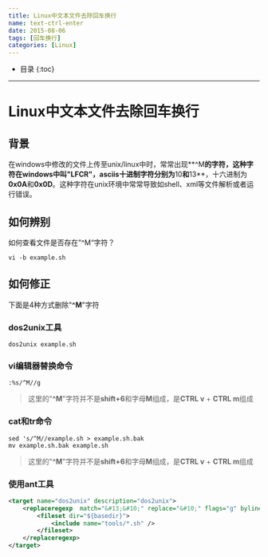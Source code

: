 ```yaml
---
title: Linux中文本文件去除回车换行
name: text-ctrl-enter
date: 2015-08-06
tags: [回车换行]
categories: [Linux]
---
```


* 目录
{:toc}

---

# Linux中文本文件去除回车换行

## 背景

在windows中修改的文件上传至unix/linux中时，常常出现**^M**的字符，这种字符在windows中叫"**LFCR**"，asciis十进制字符分别为**10**和**13**，十六进制为**0x0A**和**0x0D**。这种字符在unix环境中常常导致如shell、xml等文件解析或者运行错误。

## 如何辨别

如何查看文件是否存在”^M“字符？

```shell
vi -b example.sh
```

## 如何修正

下面是4种方式删除"**^M**"字符

### dos2unix工具

``` shell
dos2unix example.sh
```

### vi编辑器替换命令

```shell
:%s/^M//g
```

> 这里的"**^M**"字符并不是**shift+6**和字母**M**组成，是**CTRL v** + **CTRL m**组成

### cat和tr命令

```shell
sed 's/^M//example.sh > example.sh.bak
mv example.sh.bak example.sh
```

> 这里的"**^M**"字符并不是**shift+6**和字母**M**组成，是**CTRL v** + **CTRL m**组成

### 使用ant工具

```xml
<target name="dos2unix" description="dos2unix">
    <replaceregexp  match="&#13;&#10;" replace="&#10;" flags="g" byline="false">
        <fileset dir="${basedir}">
            <include name="tools/*.sh" />
        </fileset>
    </replaceregexp>
</target>
```
